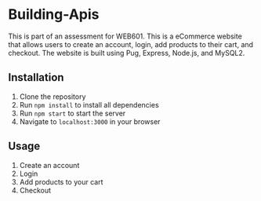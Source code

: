 # Building-Apis

This is part of an assessment for WEB601. This is a eCommerce website that allows users to create an account, login, add products to their cart, and checkout. The website is built using Pug, Express, Node.js, and MySQL2.

## Installation

1. Clone the repository
2. Run `npm install` to install all dependencies
3. Run `npm start` to start the server
4. Navigate to `localhost:3000` in your browser

## Usage

1. Create an account
2. Login
3. Add products to your cart
4. Checkout

